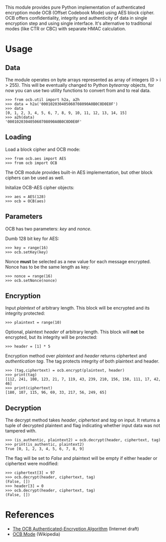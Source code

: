 This module provides pure Python implementation of authenticated encryption mode OCB (Offset Codebook Mode) using AES block cipher. OCB offers confidentiality, integrity and authenticity of data in single encryption step and using single interface. It's alternative to traditional modes (like CTR or CBC) with separate HMAC calculation.

Usage
=====
Data
----
The module operates on byte arrays represented as array of integers (0 > i > 255). This will be eventually changed to Python _bytearray_ objects, for now you can use two utility functions to convert from and to real data.

	>>> from ocb.util import h2a, a2h
	>>> data = h2a('000102030405060708090A0B0C0D0E0F')
	>>> data
	[0, 1, 2, 3, 4, 5, 6, 7, 8, 9, 10, 11, 12, 13, 14, 15]
	>>> a2h(data)
	'000102030405060708090A0B0C0D0E0F'
	
Loading
-------
Load a block cipher and OCB mode:

	>>> from ocb.aes import AES
	>>> from ocb import OCB

The OCB module provides built-in AES implementation, but other block ciphers can be used as well. 

Initalize OCB-AES cipher objects:

	>>> aes = AES(128)
	>>> ocb = OCB(aes)

Parameters
----------
OCB has two parameters: _key_ and _nonce_. 

Dumb 128 bit key for AES: 

	>>> key = range(16)
	>>> ocb.setKey(key)

Nonce **must** be selected as a new value for each message encrypted. Nonce has to be the same length as key:	

	>>> nonce = range(16)
	>>> ocb.setNonce(nonce)
		
Encryption
----------
Input _plaintext_ of arbitrary length. This block will be encrypted and its integrity protected:

	>>> plaintext = range(10) 
	
Optional, plaintext _header_ of arbitrary length. This block will **not** be encrypted, but its integrity will be protected:

	>>> header = [1] * 5

Encryption method over _plaintext_ and _header_ returns ciphertext and _authentication tag_. The tag protects integrity of both plaintext and header.

	>>> (tag,ciphertext) = ocb.encrypt(plaintext, header)
	>>> print(tag)
	[112, 241, 108, 123, 21, 7, 119, 43, 239, 210, 156, 158, 111, 17, 42, 46] 
	>>> print(ciphertext)
	[180, 107, 115, 96, 69, 33, 217, 56, 249, 65]

Decryption
----------
The decrypt method takes _header_, _ciphertext_ and _tag_ on input. It returns a tuple of decrypted plaintext and flag indicating whether input data was not tampered with. 
	
	>>> (is_authentic, plaintext2) = ocb.decrypt(header, ciphertext, tag)
	>>> print(is_authentic, plaintext2)
	True [0, 1, 2, 3, 4, 5, 6, 7, 8, 9]

The flag will be set to _False_ and plaintext will be empty if either header or ciphertext were modified:

	>>> ciphertext[3] = 97
	>>> ocb.decrypt(header, ciphertext, tag)
	(False, [])
	>>> header[3] = 0
	>>> ocb.decrypt(header, ciphertext, tag)
	(False, [])



References
==========
* [The OCB Authenticated-Encryption Algorithm](http://datatracker.ietf.org/doc/draft-krovetz-ocb/?include_text=1) (Internet draft)
* [OCB Mode](http://en.wikipedia.org/wiki/OCB_mode) (Wikipedia)